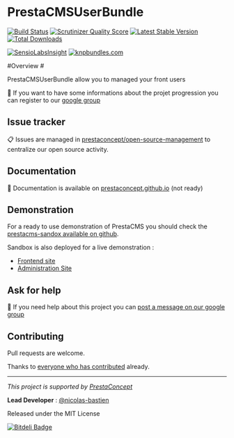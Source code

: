 PrestaCMSUserBundle
======================

[![Build Status](https://secure.travis-ci.org/prestaconcept/PrestaCMSUserBundle.png?branch=master)](http://travis-ci.org/prestaconcept/PrestaCMSUserBundle)
[![Scrutinizer Quality Score](https://scrutinizer-ci.com/g/prestaconcept/PrestaCMSUserBundle/badges/quality-score.png?s=2d0fa3db5a1a1c923b52e0f4fb2358d50f593c51)](https://scrutinizer-ci.com/g/prestaconcept/PrestaCMSUserBundle/)
[![Latest Stable Version](https://poser.pugx.org/presta/cms-user-bundle/v/stable.png)](https://packagist.org/packages/presta/cms-user-bundle)
[![Total Downloads](https://poser.pugx.org/presta/cms-user-bundle/downloads.png)](https://packagist.org/packages/presta/cms-user-bundle)

[![SensioLabsInsight](https://insight.sensiolabs.com/projects/7834b609-01ce-429b-8365-b9510663d127/big.png)](https://insight.sensiolabs.com/projects/7834b609-01ce-429b-8365-b9510663d127)
[![knpbundles.com](http://knpbundles.com/prestaconcept/PrestaCMSUserBundle/badge)](http://knpbundles.com/prestaconcept/PrestaCMSUserBundle)


#Overview #

PrestaCMSUserBundle allow you to managed your front users

:speech_balloon: If you want to have some informations about the projet progression you can register to our [google group][3]

## Issue tracker ##

:clipboard: Issues are managed in [prestaconcept/open-source-management](https://github.com/prestaconcept/open-source-management) to centralize our open source activity.


## Documentation ##

:book: Documentation is available on [prestaconcept.github.io][4] (not ready)

## Demonstration ##

For a ready to use demonstration of PrestaCMS you should check the [prestacms-sandox available on github][2].

Sandbox is also deployed for a live demonstration :

-   [Frontend site][5]
-   [Administration Site][6]


## Ask for help ##

:speech_balloon: If you need help about this project you can [post a message on our google group][3]

## Contributing

Pull requests are welcome.


Thanks to
[everyone who has contributed](https://github.com/prestaconcept/PrestaCMSUserBundle/graphs/contributors) already.

---

*This project is supported by [PrestaConcept](http://www.prestaconcept.net)*

**Lead Developer** : [@nicolas-bastien](https://github.com/nicolas-bastien)

Released under the MIT License


[2]: https://github.com/prestaconcept/prestacms-sandbox
[3]: https://groups.google.com/forum/?hl=fr&fromgroups#!forum/prestacms-devs
[4]: http://prestaconcept.github.io/presta-cms-user/
[5]: http://sandbox.prestacms.com/
[6]: http://sandbox.prestacms.com/admin


[![Bitdeli Badge](https://d2weczhvl823v0.cloudfront.net/prestaconcept/prestacmsuserbundle/trend.png)](https://bitdeli.com/free "Bitdeli Badge")


